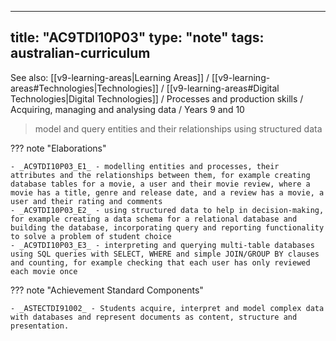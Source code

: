 
---
title: "AC9TDI10P03"
type: "note"
tags: australian-curriculum
---

See also: [[v9-learning-areas|Learning Areas]] / [[v9-learning-areas#Technologies|Technologies]] / [[v9-learning-areas#Digital Technologies|Digital Technologies]] / Processes and production skills / Acquiring, managing and analysing data / Years 9 and 10

> model and query entities and their relationships using structured data

??? note "Elaborations"

	- _AC9TDI10P03_E1_ - modelling entities and processes, their attributes and the relationships between them, for example creating database tables for a movie, a user and their movie review, where a movie has a title, genre and release date, and a review has a movie, a user and their rating and comments
	- _AC9TDI10P03_E2_ - using structured data to help in decision-making, for example creating a data schema for a relational database and building the database, incorporating query and reporting functionality to solve a problem of student choice
	- _AC9TDI10P03_E3_ - interpreting and querying multi-table databases using SQL queries with SELECT, WHERE and simple JOIN/GROUP BY clauses and counting, for example checking that each user has only reviewed each movie once
??? note "Achievement Standard Components"

	- _ASTECTDI91002_ - Students acquire, interpret and model complex data with databases and represent documents as content, structure and presentation.

[//begin]: # "Autogenerated link references for markdown compatibility"
[v9-learning-areas]: ..%2Fv9-learning-areas "Learning Areas"
[//end]: # "Autogenerated link references" 
